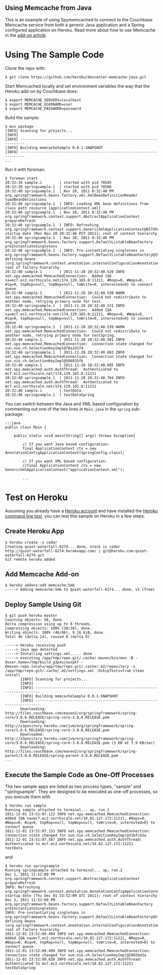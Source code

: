 ## Using Memcache from Java

This is an example of using Spymemcached to connect to the Couchbase Memcache service from both a generic Java application and a Spring configured application on Heroku. Read more about how to use Memcache in the [add-on article](http://devcenter.heroku.com/articles/memcache).

# Using The Sample Code

Clone the repo with:

    $ git clone https://github.com/heroku/devcenter-memcache-java.git

Start Memcached locally and set environment variables the way that the Heroku add-on by Couchbase does:

    $ export MEMCACHE_SERVERS=localhost
    $ export MEMCACHE_USERNAME=user
    $ export MEMCACHE_PASSWORD=password

Build the sample:

    $ mvn package
    [INFO] Scanning for projects...
    [INFO]                                                                         
    [INFO] ------------------------------------------------------------------------
    [INFO] Building memcacheSample 0.0.1-SNAPSHOT
    [INFO] ------------------------------------------------------------------------
    ...

Run it with foreman:

    $ foreman start
    20:32:39 sample.1        | started with pid 78505
    20:32:39 springsample.1  | started with pid 78506
    20:32:40 springsample.1  | Nov 28, 2011 8:32:40 PM org.springframework.beans.factory.xml.XmlBeanDefinitionReader loadBeanDefinitions
    20:32:40 springsample.1  | INFO: Loading XML bean definitions from class path resource [applicationContext.xml]
    20:32:40 springsample.1  | Nov 28, 2011 8:32:40 PM org.springframework.context.support.AbstractApplicationContext prepareRefresh
    20:32:40 springsample.1  | INFO: Refreshing org.springframework.context.support.GenericXmlApplicationContext@657d5d2a: startup date [Mon Nov 28 20:32:40 PST 2011]; root of context hierarchy
    20:32:40 springsample.1  | Nov 28, 2011 8:32:40 PM org.springframework.beans.factory.support.DefaultListableBeanFactory preInstantiateSingletons
    20:32:40 springsample.1  | INFO: Pre-instantiating singletons in org.springframework.beans.factory.support.DefaultListableBeanFactory@296f25a7: defining beans [org.springframework.context.annotation.internalConfigurationAnnotationProcessor,org.springframework.context.annotation.internalAutowiredAnnotationProcessor,org.springframework.context.annotation.internalRequiredAnnotationProcessor,org.springframework.context.annotation.internalCommonAnnotationProcessor,org.springframework.beans.factory.config.PropertyPlaceholderConfigurer#0,plainCallbackHandler,authDescriptor,memcachedClient]; root of factory hierarchy
    20:32:40 sample.1        | 2011-11-28 20:32:40.520 INFO net.spy.memcached.MemcachedConnection:  Added {QA sa=mc7.ec2.northscale.net/174.129.165.0:11211, #Rops=0, #Wops=0, #iq=0, topRop=null, topWop=null, toWrite=0, interested=0} to connect queue
    20:32:40 sample.1        | 2011-11-28 20:32:40.530 WARN net.spy.memcached.MemcachedConnection:  Could not redistribute to another node, retrying primary node for test.
    20:32:40 springsample.1  | 2011-11-28 20:32:40.531 INFO net.spy.memcached.MemcachedConnection:  Added {QA sa=mc7.ec2.northscale.net/174.129.165.0:11211, #Rops=0, #Wops=0, #iq=0, topRop=null, topWop=null, toWrite=0, interested=0} to connect queue
    20:32:40 springsample.1  | 2011-11-28 20:32:40.539 WARN net.spy.memcached.MemcachedConnection:  Could not redistribute to another node, retrying primary node for testSpring.
    20:32:40 sample.1        | 2011-11-28 20:32:40.581 INFO net.spy.memcached.MemcachedConnection:  Connection state changed for sun.nio.ch.SelectionKeyImpl@78a1d1f4
    20:32:40 springsample.1  | 2011-11-28 20:32:40.603 INFO net.spy.memcached.MemcachedConnection:  Connection state changed for sun.nio.ch.SelectionKeyImpl@506835fb
    20:32:40 sample.1        | 2011-11-28 20:32:40.685 INFO net.spy.memcached.auth.AuthThread:  Authenticated to mc7.ec2.northscale.net/174.129.165.0:11211
    20:32:40 springsample.1  | 2011-11-28 20:32:40.704 INFO net.spy.memcached.auth.AuthThread:  Authenticated to mc7.ec2.northscale.net/174.129.165.0:11211
    20:32:40 sample.1        | testData
    20:32:40 springsample.1  | testDataSpring


You can switch between the Java and XML based configuration by commenting out one of the two lines in `Main.java` in the `spring` sub-package:

    :::java
    public class Main {

        public static void main(String[] args) throws Exception{

            // If you want Java based configuration:
            final ApplicationContext ctx = new AnnotationConfigApplicationContext(SpringConfig.class);
        
            // If you want XML based configuration:
            //final ApplicationContext ctx = new GenericXmlApplicationContext("applicationContext.xml");
        
            ...
            
# Test on Heroku

Assuming you already have a [Heroku account](http://heroku.com/signup) and have installed the [Heroku command line tool](http://devcenter.heroku.com/articles/java), you can test this sample on Heroku in a few steps.

## Create Heroku App

    $ heroku create -s cedar
    Creating quiet-waterfall-6274... done, stack is cedar
    http://quiet-waterfall-6274.herokuapp.com/ | git@heroku.com:quiet-waterfall-6274.git
    Git remote heroku added

## Add Memcache Add-on

    $ heroku addons:add memcache:5mb
    -----> Adding memcache:5mb to quiet-waterfall-6274... done, v1 (free)

## Deploy Sample Using Git

    $ git push heroku master
    Counting objects: 56, done.
    Delta compression using up to 8 threads.
    Compressing objects: 100% (38/38), done.
    Writing objects: 100% (46/46), 9.16 KiB, done.
    Total 46 (delta 14), reused 0 (delta 0)
    
    -----> Heroku receiving push
    -----> Java app detected
    -----> Installing settings.xml..... done
    -----> executing /app/tmp/repo.git/.cache/.maven/bin/mvn -B -Duser.home=/tmp/build_g3p4ujxwspkf -Dmaven.repo.local=/app/tmp/repo.git/.cache/.m2/repository -s /app/tmp/repo.git/.cache/.m2/settings.xml -DskipTests=true clean install
           [INFO] Scanning for projects...
           [INFO]                                                                         
           [INFO] ------------------------------------------------------------------------
           [INFO] Building memcacheSample 0.0.1-SNAPSHOT
           [INFO] ------------------------------------------------------------------------
           Downloading: http://files.couchbase.com/maven2/org/springframework/spring-core/3.0.6.RELEASE/spring-core-3.0.6.RELEASE.pom
           Downloading: http://s3pository.heroku.com/jvm/org/springframework/spring-core/3.0.6.RELEASE/spring-core-3.0.6.RELEASE.pom
           Downloaded: http://s3pository.heroku.com/jvm/org/springframework/spring-core/3.0.6.RELEASE/spring-core-3.0.6.RELEASE.pom (3 KB at 3.9 KB/sec)
           Downloading: http://files.couchbase.com/maven2/org/springframework/spring-parent/3.0.6.RELEASE/spring-parent-3.0.6.RELEASE.pom
    ...

## Execute the Sample Code as One-Off Processes

The two sample apps are listed as two process types, "sample" and "springsample". They are designed to be executed as one-off processes, so you execute them with

    $ heroku run sample
    Running sample attached to terminal... up, run.1
    2011-12-01 23:51:07.122 INFO net.spy.memcached.MemcachedConnection:  Added {QA sa=mc7.ec2.northscale.net/10.82.127.172:11211, #Rops=0, #Wops=0, #iq=0, topRop=null, topWop=null, toWrite=0, interested=0} to connect queue
    2011-12-01 23:51:07.153 INFO net.spy.memcached.MemcachedConnection:  Connection state changed for sun.nio.ch.SelectionKeyImpl@33bfc93a
    2011-12-01 23:51:07.567 INFO net.spy.memcached.auth.AuthThread:  Authenticated to mc7.ec2.northscale.net/10.82.127.172:11211
    testData

and

    $ heroku run springsample
    Running springsample attached to terminal... up, run.2
    Dec 1, 2011 11:52:09 PM org.springframework.context.support.AbstractApplicationContext prepareRefresh
    INFO: Refreshing org.springframework.context.annotation.AnnotationConfigApplicationContext@50a9ae05: startup date [Thu Dec 01 23:52:09 UTC 2011]; root of context hierarchy
    Dec 1, 2011 11:52:09 PM org.springframework.beans.factory.support.DefaultListableBeanFactory preInstantiateSingletons
    INFO: Pre-instantiating singletons in org.springframework.beans.factory.support.DefaultListableBeanFactory@5f989f84: defining beans [org.springframework.context.annotation.internalConfigurationAnnotationProcessor,org.springframework.context.annotation.internalAutowiredAnnotationProcessor,org.springframework.context.annotation.internalRequiredAnnotationProcessor,org.springframework.context.annotation.internalCommonAnnotationProcessor,springConfig,getPlainCallbackHandler,getAuthDescriptor,getConnectionFactory,getServerAddress,getMemcachedClient]; root of factory hierarchy
    2011-12-01 23:52:09.494 INFO net.spy.memcached.MemcachedConnection:  Added {QA sa=mc7.ec2.northscale.net/10.82.127.172:11211, #Rops=0, #Wops=0, #iq=0, topRop=null, topWop=null, toWrite=0, interested=0} to connect queue
    2011-12-01 23:52:09.499 INFO net.spy.memcached.MemcachedConnection:  Connection state changed for sun.nio.ch.SelectionKeyImpl@2802bd3a
    2011-12-01 23:52:09.638 INFO net.spy.memcached.auth.AuthThread:  Authenticated to mc7.ec2.northscale.net/10.82.127.172:11211
    testDataSpring

